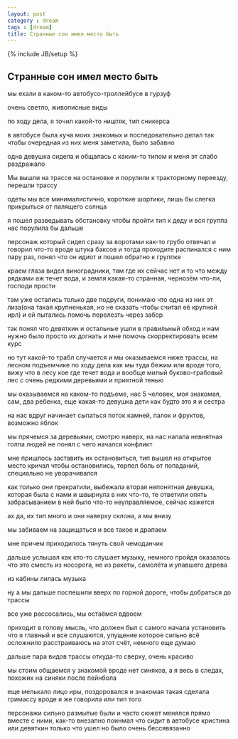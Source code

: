 ```yaml
---
layout: post
category : dream
tags : [dream]
title: Странные сон имел место быть
---
```

{% include JB/setup %}

## Странные сон имел место быть

мы ехали в каком-то автобусо-троллейбусе в гурзуф

очень светло, живописные виды

по ходу дела, я точил какой-то ништяк, тип сникерса

в автобусе была куча моих знакомых и последовательно делал так чтобы очередная из них меня заметила, было забавно

одна девушка сидела и общалась с каким-то типом и меня эт слабо раздражало

Мы вышли на трассе на остановке и порулили к тракторному переезду, перешли трассу

одеты мы все минималистично, короткие шортики, лишь бы слегка прикрыться от палящего солнца

я пошел разведывать обстановку чтобы пройти тип к деду и вся группа нас порулила бы дальше

персонаж который сидел сразу за воротами как-то грубо отвечал и говорил что-то вроде штука баксов и тогда проходите
распинался с ним пару раз, понял что он идиот и пошел обратно к группке

краем глаза видел виноградники, там где их сейчас нет и то что между рядками аж течет вода, и земля какая-то странная, чернозём что-ли, господи прости

там уже остались только две подруги, понимаю что одна из них эт лиза(она такая крупненькая, но не сказать чтобы считал её крупной ирл) и ей пытались помочь перелезть через забор

так понял что девяткин и остальные ушли в правильный обход и нам нужно было просто их догнать и мне помочь скорректировать всем курс

но тут какой-то трабл случается и мы оказываемся ниже трассы, на лесном подъемчике
по ходу дела как мы туда бежим или вроде того, вижу что в лесу кое где течет вода и вообще милый буково-грабовый лес с очень редкими деревьями и приятной тенью

мы оказываемся на каком-то подъеме, нас 5 человек, моя знакомая, сам, два ребенка, еще какая-то девушка
дети как будто это я и сестра 

на нас вдруг начинает сыпаться поток камней, палок и фруктов, возможно яблок

мы прячемся за деревьями, смотрю наверх, на нас напала невнятная толпа людей
не понял с чего начался конфликт

мне пришлось заставить их остановиться, тип вышел на открытое место кричал чтобы остановились, терпел боль от попаданий, специально не уворачивался

как только они прекратили, выбежала вторая непонятная девушка, которая была с нами и швырнула в них что-то, те ответили опять забрасыванием
в ней было что-то неуправляемое, сейчас кажется

ах да, их тип много и они наверху склона, а мы внизу

мы забиваем на защищаться и все такое и драпаем

мне причем приходилось тянуть свой чемоданчик

дальше услышал как кто-то слушает музыку, немного пройдя оказалось что это сместь из носорога, не из ракеты, самолёта и упавшего дерева

из кабины лилась музыка

ну а мы дальше поспешили вверх по горной дороге, чтобы добраться до трассы

все уже рассосались, мы остаёмся вдвоем

приходит в голову мысль, что должен был с самого начала установить что я главный и все слушаются, упущение которое сильно всё осложнило
расстраиваюсь на этот счёт, немного еще думаю

дальше пара видов трассы откуда-то сверху, очень красиво

мы стоим общаемся у знакомой вроде нет синяков, а я весь в следах, похожих на синяки после пейнбола

еще мелькало лицо иры, поздоровался и знакомая такая сделала гримассу вроде я же говорила или тип того

персонажи сильно размытые были и часто сюжет менялся прямо вместе с ними, как-то внезапно поинмал что сидит в автобусе кристина или девяткин только что ушел но было очень бессявязанно

